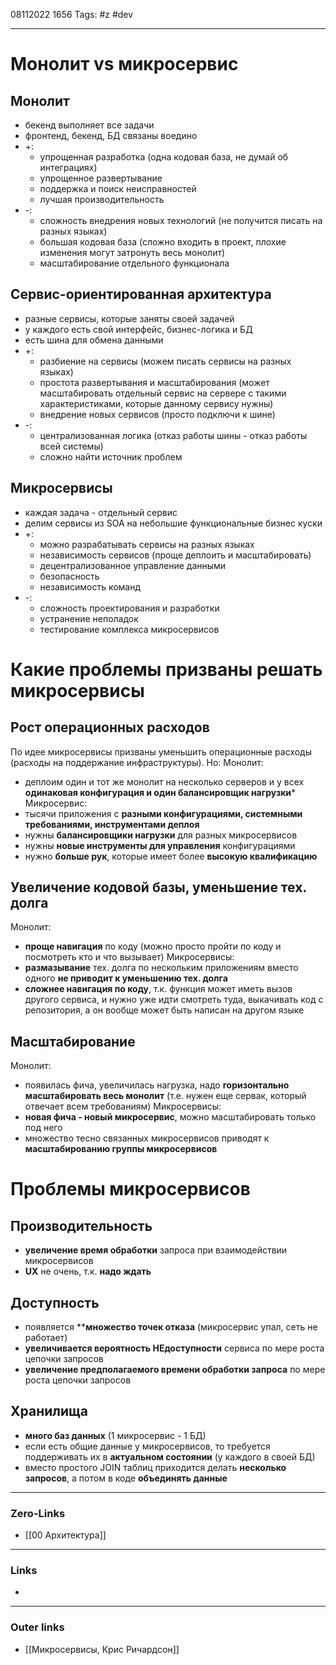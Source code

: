 08112022 1656
Tags: #z #dev

---
# Монолит vs микросервис

## Монолит
- бекенд выполняет все задачи
- фронтенд, бекенд, БД связаны воедино
- +:
    - упрощенная разработка (одна кодовая база, не думай об интеграциях)
    - упрощенное развертывание
    - поддержка и поиск неисправностей
    - лучшая производительность
- -:
    - сложность внедрения новых технологий (не получится писать на разных языках)
    - большая кодовая база (сложно входить в проект, плохие изменения могут затронуть весь монолит)
    - масштабирование отдельного функционала

## Сервис-ориентированная архитектура
- разные сервисы, которые заняты своей задачей
- у каждого есть свой интерфейс, бизнес-логика и БД
- есть шина для обмена данными
- +:
    - разбиение на сервисы (можем писать сервисы на разных языках)
    - простота развертывания и масштабирования (может масштабировать отдельный сервис на сервере с такими характеристиками, которые данному сервису нужны)
    - внедрение новых сервисов (просто подключи к шине)
- -:
    - централизованная логика (отказ работы шины - отказ работы всей системы)
    - сложно найти источник проблем

## Микросервисы
- каждая задача - отдельный сервис
- делим сервисы из SOA на небольшие функциональные бизнес куски
- +:
    - можно разрабатывать сервисы на разных языках
    - независимость сервисов (проще деплоить и масштабировать)
    - децентрализованное управление данными
    - безопасность
    - независимость команд
- -:
    - сложность проектирования и разработки
    - устранение неполадок
    - тестирование комплекса микросервисов

# Какие проблемы призваны решать микросервисы

## Рост операционных расходов

По идее микросервисы призваны уменьшить операционные расходы (расходы на поддержание инфраструктуры). Но:
Монолит:
- деплоим один и тот же монолит на несколько серверов и у всех **одинаковая конфигурация и один балансировщик нагрузки***
Микросервис:
- тысячи приложения с **разными конфигурациями, системными требованиями, инструментами деплоя**
- нужны **балансировщики нагрузки** для разных микросервисов
- нужны **новые инструменты для управления** конфигурациями
- нужно **больше рук**, которые имеет более **высокую квалификацию**

## Увеличение кодовой базы, уменьшение тех. долга

Монолит:
- **проще навигация** по коду (можно просто пройти по коду и посмотреть кто и что вызывает)
Микросервисы:
- **размазывание** тех. долга по нескольким приложениям вместо одного **не приводит к уменьшению тех. долга**
- **сложнее навигация по коду**, т.к. функция может иметь вызов другого сервиса, и нужно уже идти смотреть туда, выкачивать код с репозитория, а он вообще может быть написан на другом языке 

## Масштабирование

Монолит:
- появилась фича, увеличилась нагрузка, надо **горизонтально масштабировать весь монолит** (т.е. нужен еще сервак, который отвечает всем требованиям)
Микросервисы:
- **новая фича - новый микросервис**, можно масштабировать только под него
- множество тесно связанных микросервисов приводят к **масштабированию группы микросервисов**

# Проблемы микросервисов

## Производительность

- **увеличение время обработки** запроса при взаимодействии микросервисов
- **UX** не очень, т.к. **надо ждать**

## Доступность

- появляется ****множество точек отказа** (микросервис упал, сеть не работает)
- **увеличивается вероятность НЕдоступности** сервиса по мере роста цепочки запросов
- **увеличение предполагаемого времени обработки запроса** по мере роста цепочки запросов

## Хранилища

- **много баз данных** (1 микросервис - 1 БД)
- если есть общие данные у микросервисов, то требуется поддерживать их в **актуальном состоянии** (у каждого в своей БД)
- вместо простого JOIN таблиц приходится делать **несколько запросов**, а потом в коде **объединять данные**


---
### Zero-Links
- [[00 Архитектура]]

---
### Links
- 

---
### Outer links
- [[Микросервисы, Крис Ричардсон]]